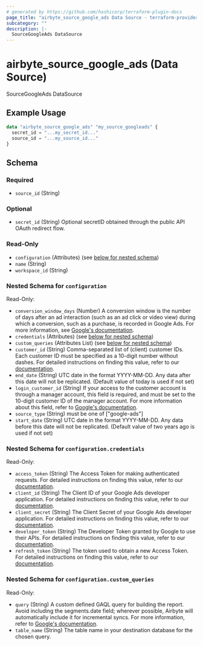 ```yaml
---
# generated by https://github.com/hashicorp/terraform-plugin-docs
page_title: "airbyte_source_google_ads Data Source - terraform-provider-airbyte"
subcategory: ""
description: |-
  SourceGoogleAds DataSource
---
```


# airbyte_source_google_ads (Data Source)

SourceGoogleAds DataSource

## Example Usage

```terraform
data "airbyte_source_google_ads" "my_source_googleads" {
  secret_id = "...my_secret_id..."
  source_id = "...my_source_id..."
}
```

<!-- schema generated by tfplugindocs -->
## Schema

### Required

- `source_id` (String)

### Optional

- `secret_id` (String) Optional secretID obtained through the public API OAuth redirect flow.

### Read-Only

- `configuration` (Attributes) (see [below for nested schema](#nestedatt--configuration))
- `name` (String)
- `workspace_id` (String)

<a id="nestedatt--configuration"></a>
### Nested Schema for `configuration`

Read-Only:

- `conversion_window_days` (Number) A conversion window is the number of days after an ad interaction (such as an ad click or video view) during which a conversion, such as a purchase, is recorded in Google Ads. For more information, see <a href="https://support.google.com/google-ads/answer/3123169?hl=en">Google's documentation</a>.
- `credentials` (Attributes) (see [below for nested schema](#nestedatt--configuration--credentials))
- `custom_queries` (Attributes List) (see [below for nested schema](#nestedatt--configuration--custom_queries))
- `customer_id` (String) Comma-separated list of (client) customer IDs. Each customer ID must be specified as a 10-digit number without dashes. For detailed instructions on finding this value, refer to our <a href="https://docs.airbyte.com/integrations/sources/google-ads#setup-guide">documentation</a>.
- `end_date` (String) UTC date in the format YYYY-MM-DD. Any data after this date will not be replicated. (Default value of today is used if not set)
- `login_customer_id` (String) If your access to the customer account is through a manager account, this field is required, and must be set to the 10-digit customer ID of the manager account. For more information about this field, refer to <a href="https://developers.google.com/google-ads/api/docs/concepts/call-structure#cid">Google's documentation</a>.
- `source_type` (String) must be one of ["google-ads"]
- `start_date` (String) UTC date in the format YYYY-MM-DD. Any data before this date will not be replicated. (Default value of two years ago is used if not set)

<a id="nestedatt--configuration--credentials"></a>
### Nested Schema for `configuration.credentials`

Read-Only:

- `access_token` (String) The Access Token for making authenticated requests. For detailed instructions on finding this value, refer to our <a href="https://docs.airbyte.com/integrations/sources/google-ads#setup-guide">documentation</a>.
- `client_id` (String) The Client ID of your Google Ads developer application. For detailed instructions on finding this value, refer to our <a href="https://docs.airbyte.com/integrations/sources/google-ads#setup-guide">documentation</a>.
- `client_secret` (String) The Client Secret of your Google Ads developer application. For detailed instructions on finding this value, refer to our <a href="https://docs.airbyte.com/integrations/sources/google-ads#setup-guide">documentation</a>.
- `developer_token` (String) The Developer Token granted by Google to use their APIs. For detailed instructions on finding this value, refer to our <a href="https://docs.airbyte.com/integrations/sources/google-ads#setup-guide">documentation</a>.
- `refresh_token` (String) The token used to obtain a new Access Token. For detailed instructions on finding this value, refer to our <a href="https://docs.airbyte.com/integrations/sources/google-ads#setup-guide">documentation</a>.


<a id="nestedatt--configuration--custom_queries"></a>
### Nested Schema for `configuration.custom_queries`

Read-Only:

- `query` (String) A custom defined GAQL query for building the report. Avoid including the segments.date field; wherever possible, Airbyte will automatically include it for incremental syncs. For more information, refer to <a href="https://developers.google.com/google-ads/api/fields/v11/overview_query_builder">Google's documentation</a>.
- `table_name` (String) The table name in your destination database for the chosen query.


